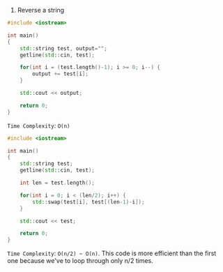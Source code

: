 1. Reverse a string

```c++
#include <iostream>

int main()
{
    std::string test, output="";
    getline(std::cin, test);

    for(int i = (test.length()-1); i >= 0; i--) {
        output += test[i];
    }

    std::cout << output;

    return 0;
}
```

`Time Complexity`: `O(n)`

```c++
#include <iostream>

int main()
{
    std::string test;
    getline(std::cin, test);

    int len = test.length();

    for(int i = 0; i < (len/2); i++) {
        std::swap(test[i], test[(len-1)-i]);
    }

    std::cout << test;

    return 0;
}
```

`Time Complexity`: `O(n/2) ~ O(n)`. This code is more efficient than the first one because we've to loop through only n/2 times.
